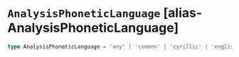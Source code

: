 # `AnalysisPhoneticLanguage` [alias-AnalysisPhoneticLanguage]
```typescript
type AnalysisPhoneticLanguage = 'any' | 'common' | 'cyrillic' | 'english' | 'french' | 'german' | 'hebrew' | 'hungarian' | 'polish' | 'romanian' | 'russian' | 'spanish';
```
